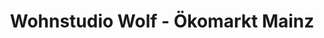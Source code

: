 ---
title: "Wohnstudio Wolf - Ökomarkt Mainz"
url: /mainz/wohnstudio-wolf-oekomarkt-mainz/
shop: Möbel
---